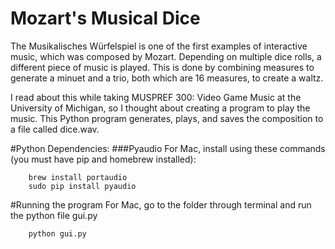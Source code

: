 # Mozart's Musical Dice

The Musikalisches Würfelspiel is one of the first examples of interactive music, which was composed by Mozart. Depending on multiple dice rolls, a different piece of music is played. This is done by combining measures to generate a minuet and a trio, both which are 16 measures, to create a waltz. 

I read about this while taking MUSPREF 300: Video Game Music at the University of Michigan, so I thought about creating a program to play the music. This Python program generates, plays, and saves the composition to a file called dice.wav.

#Python Dependencies:
###Pyaudio
For Mac, install using these commands (you must have pip and homebrew installed):
```
	brew install portaudio
	sudo pip install pyaudio
```

#Running the program
For Mac, go to the folder through terminal and run the python file gui.py
```
	python gui.py
```